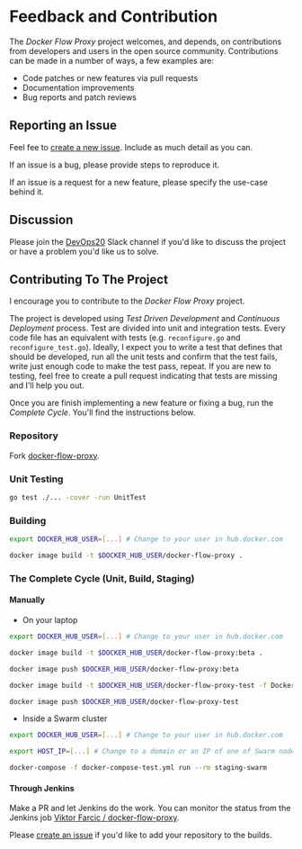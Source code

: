 # Feedback and Contribution

The *Docker Flow Proxy* project welcomes, and depends, on contributions from developers and users in the open source community. Contributions can be made in a number of ways, a few examples are:

* Code patches or new features via pull requests
* Documentation improvements
* Bug reports and patch reviews

## Reporting an Issue

Feel fee to [create a new issue](https://github.com/docker-flow/docker-flow-proxy/issues). Include as much detail as you can.

If an issue is a bug, please provide steps to reproduce it.

If an issue is a request for a new feature, please specify the use-case behind it.

## Discussion

Please join the [DevOps20](http://slack.devops20toolkit.com/) Slack channel if you'd like to discuss the project or have a problem you'd like us to solve.

## Contributing To The Project

I encourage you to contribute to the *Docker Flow Proxy* project.

The project is developed using *Test Driven Development* and *Continuous Deployment* process. Test are divided into unit and integration tests. Every code file has an equivalent with tests (e.g. `reconfigure.go` and `reconfigure_test.go`). Ideally, I expect you to write a test that defines that should be developed, run all the unit tests and confirm that the test fails, write just enough code to make the test pass, repeat. If you are new to testing, feel free to create a pull request indicating that tests are missing and I'll help you out.

Once you are finish implementing a new feature or fixing a bug, run the *Complete Cycle*. You'll find the instructions below.

### Repository

Fork [docker-flow-proxy](https://github.com/docker-flow/docker-flow-proxy).

### Unit Testing

```bash
go test ./... -cover -run UnitTest
```

### Building

```bash
export DOCKER_HUB_USER=[...] # Change to your user in hub.docker.com

docker image build -t $DOCKER_HUB_USER/docker-flow-proxy .
```

### The Complete Cycle (Unit, Build, Staging)

#### Manually

* On your laptop

```bash
export DOCKER_HUB_USER=[...] # Change to your user in hub.docker.com

docker image build -t $DOCKER_HUB_USER/docker-flow-proxy:beta .

docker image push $DOCKER_HUB_USER/docker-flow-proxy:beta

docker image build -t $DOCKER_HUB_USER/docker-flow-proxy-test -f Dockerfile.test .

docker image push $DOCKER_HUB_USER/docker-flow-proxy-test
```

* Inside a Swarm cluster

```bash
export DOCKER_HUB_USER=[...] # Change to your user in hub.docker.com

export HOST_IP=[...] # Change to a domain or an IP of one of Swarm nodes

docker-compose -f docker-compose-test.yml run --rm staging-swarm
```

#### Through Jenkins

Make a PR and let Jenkins do the work. You can monitor the status from the Jenkins job [Viktor Farcic / docker-flow-proxy](http://jenkins.dockerflow.com/blue/organizations/jenkins/docker-flow%2Fdocker-flow-proxy/activity).

Please [create an issue](https://github.com/docker-flow/docker-flow-proxy/issues) if you'd like to add your repository to the builds.


